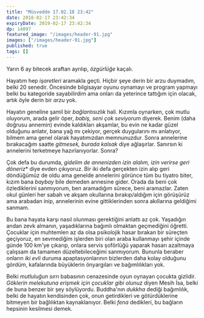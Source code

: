 ```yaml
---
title: "Müsvedde 17.02.18 23:42"
date: 2018-02-17 23:42:34
expiryDate: 2019-02-17 23:42:34
dp: 14097
featured_image: "/images/header-91.jpg"
images: ["/images/header-91.jpg"]
published: true
tags: []
---
```




Yarın 6 ay bitecek araftan ayrılıp, *özgürlüğe* kaçalı. 

Hayatım hep *işaretleri* aramakla geçti. Hiçbir şeye derin bir arzu duymadım,
belki 20 senedir. Öncesinde bilgisayar oyunu oynamayı ve program yapmayı belki
bu kategoride sayabilirdim ama onları da yeterince tattığım için olacak, artık
öyle derin bir *arzu* yok. 

Hayatın geneline şamil bir *bağlantısızlık* hali. Kızımla oynarken, çok mutlu
oluyorum, arada gelir öper, *babiş, seni çok seviyorum* diyerek. Benim (daha
doğrusu annemin) evinde kaldıkları akşamlar, bu evin ne kadar güzel olduğunu
anlatır, bana yağ mı çekiyor, gerçek duygularını mı anlatıyor, bilmem ama genel
olarak hayatımızdan memnunuzdur. Sonra annelerine bırakacağım saatte *gitmesek,
burada kalsak* diye ağlaşırlar. Sanırsın ki annelerini terketmeye
hazırlanıyorlar. Sonra?

Çok defa bu durumda, *gidelim de annenizden izin alalım, izin verirse geri
döneriz** diye evden çıkıyoruz. Bir iki defa gerçekten izin alıp geri döndüğümüz
de oldu ama genelde annelerini görünce tüm bu tiyatro biter, kızım bana *baybay*
bile demeden annesine gider. Orada da beni çok özlediklerini sanmıyorum, ben
aramadığım sürece, beni aramazlar. Zaten okul günleri her sabah ve akşam
okullarına bırakıp/aldığım için görüşürüz ama arabadan inip, annelerinin evine
gittiklerinden sonra akıllarına geldiğimi sanmam. 

Bu bana hayata karşı nasıl olunması gerektiğini anlattı az çok. Yaşadığın andan
zevk almanın, yaşadıklarına bağımlı olmaktan geçmediğini öğretti. Çocuklar için
muhtemlen az da olsa psikolojik hasar bırakan bir süreçten geçiyoruz, en
sevmediğim işlerden biri olan araba kullanmayı şehir içinde günde 100 km'ye
çıkarıp, onlara servis şoförlüğü yaparak hasarı azaltmaya çalışsam da tamamen
düzeltebileceğimi sanmıyorum. Bununla beraber onların *iki evli* duruma
apaptasyonlarının bizlerden daha kolay olduğunu gördüm, kafalarında büyüklerin
önyargıları ve bağımlılıkları yok.

Belki *mutluluğun sırrı* babasının cenazesinde oyun oynayan çocukta gizlidir.
*Göklerin melekutuna erişmek için çocuklar gibi olunuz* diyen Mesih İsa, belki
de buna benzer bir şey söylüyordu. Buddha'nın *dukkha* dediği bağımlılık, belki
de hayatın kendisinden çok, onun getirdikleri ve götürdüklerine bitmeyen bir
bağlılıktan kaynaklanıyor. Belki *fena* dedikleri, bu bağların hepsinin
kesilmesi demek. 


